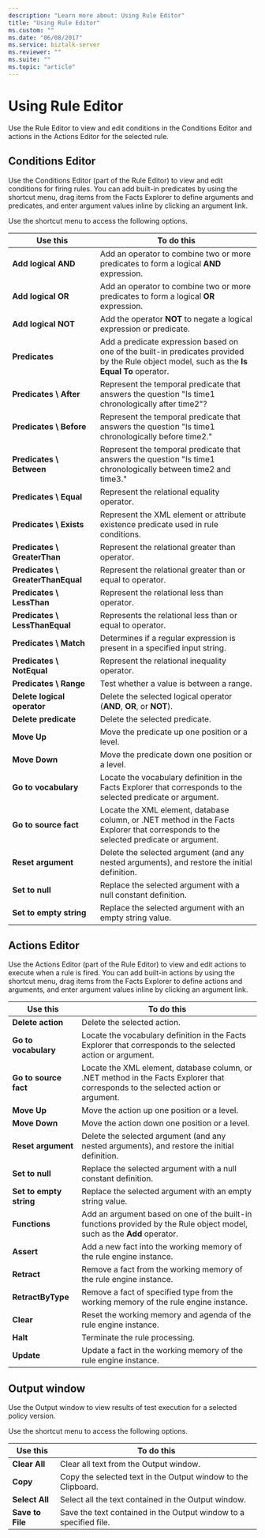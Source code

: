 ```yaml
---
description: "Learn more about: Using Rule Editor"
title: "Using Rule Editor"
ms.custom: ""
ms.date: "06/08/2017"
ms.service: biztalk-server
ms.reviewer: ""
ms.suite: ""
ms.topic: "article"
---
```

# Using Rule Editor
Use the Rule Editor to view and edit conditions in the Conditions Editor and actions in the Actions Editor for the selected rule.  
  
## Conditions Editor  
 Use the Conditions Editor (part of the Rule Editor) to view and edit conditions for firing rules. You can add built-in predicates by using the shortcut menu, drag items from the Facts Explorer to define arguments and predicates, and enter argument values inline by clicking an argument link.  
  
 Use the shortcut menu to access the following options.  
  
|Use this|To do this|  
|--------------|----------------|  
|**Add logical AND**|Add an operator to combine two or more predicates to form a logical **AND** expression.|  
|**Add logical OR**|Add an operator to combine two or more predicates to form a logical **OR** expression.|  
|**Add logical NOT**|Add the operator **NOT** to negate a logical expression or predicate.|  
|**Predicates**|Add a predicate expression based on one of the built-in predicates provided by the Rule object model, such as the **Is Equal To** operator.|  
|**Predicates \ After**|Represent the temporal predicate that answers the question "Is time1 chronologically after time2"?|  
|**Predicates \ Before**|Represent the temporal predicate that answers the question "Is time1 chronologically before time2."|  
|**Predicates \ Between**|Represent the temporal predicate that answers the question "Is time1 chronologically between time2 and time3."|  
|**Predicates \ Equal**|Represent the relational equality operator.|  
|**Predicates \ Exists**|Represent the XML element or attribute existence predicate used in rule conditions.|  
|**Predicates \ GreaterThan**|Represent the relational greater than operator.|  
|**Predicates \ GreaterThanEqual**|Represent the relational greater than or equal to operator.|  
|**Predicates \ LessThan**|Represent the relational less than operator.|  
|**Predicates \ LessThanEqual**|Represents the relational less than or equal to operator.|  
|**Predicates \ Match**|Determines if a regular expression is present in a specified input string.|  
|**Predicates \ NotEqual**|Represent the relational inequality operator.|  
|**Predicates \ Range**|Test whether a value is between a range.|  
|**Delete logical operator**|Delete the selected logical operator (**AND**, **OR**, or **NOT**).|  
|**Delete predicate**|Delete the selected predicate.|  
|**Move Up**|Move the predicate up one position or a level.|  
|**Move Down**|Move the predicate down one position or a level.|  
|**Go to vocabulary**|Locate the vocabulary definition in the Facts Explorer that corresponds to the selected predicate or argument.|  
|**Go to source fact**|Locate the XML element, database column, or .NET method in the Facts Explorer that corresponds to the selected predicate or argument.|  
|**Reset argument**|Delete the selected argument (and any nested arguments), and restore the initial definition.|  
|**Set to null**|Replace the selected argument with a null constant definition.|  
|**Set to empty string**|Replace the selected argument with an empty string value.|  
  
## Actions Editor  
 Use the Actions Editor (part of the Rule Editor) to view and edit actions to execute when a rule is fired. You can add built-in actions by using the shortcut menu, drag items from the Facts Explorer to define actions and arguments, and enter argument values inline by clicking an argument link.  
  
|Use this|To do this|  
|--------------|----------------|  
|**Delete action**|Delete the selected action.|  
|**Go to vocabulary**|Locate the vocabulary definition in the Facts Explorer that corresponds to the selected action or argument.|  
|**Go to source fact**|Locate the XML element, database column, or .NET method in the Facts Explorer that corresponds to the selected action or argument.|  
|**Move Up**|Move the action up one position or a level.|  
|**Move Down**|Move the action down one position or a level.|  
|**Reset argument**|Delete the selected argument (and any nested arguments), and restore the initial definition.|  
|**Set to null**|Replace the selected argument with a null constant definition.|  
|**Set to empty string**|Replace the selected argument with an empty string value.|  
|**Functions**|Add an argument based on one of the built-in functions provided by the Rule object model, such as the **Add** operator.|  
|**Assert**|Add a new fact into the working memory of the rule engine instance.|  
|**Retract**|Remove a fact from the working memory of the rule engine instance.|  
|**RetractByType**|Remove a fact of specified type from the working memory of the rule engine instance.|  
|**Clear**|Reset the working memory and agenda of the rule engine instance.|  
|**Halt**|Terminate the rule processing.|  
|**Update**|Update a fact in the working memory of the rule engine instance.|  
  
## Output window  
 Use the Output window to view results of test execution for a selected policy version.  
  
 Use the shortcut menu to access the following options.  
  
|Use this|To do this|  
|--------------|----------------|  
|**Clear All**|Clear all text from the Output window.|  
|**Copy**|Copy the selected text in the Output window to the Clipboard.|  
|**Select All**|Select all the text contained in the Output window.|  
|**Save to File**|Save the text contained in the Output window to a specified file.|
